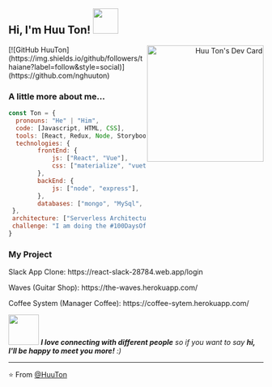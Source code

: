 <h2> Hi, I'm Huu Ton! <img src="https://media.giphy.com/media/mGcNjsfWAjY5AEZNw6/giphy.gif" width="50"></h2>
<a align='right' href="https://app.daily.dev/huuton"><img align='right' src="https://api.daily.dev/devcards/cb7cf704df484929a5cf393afe440f38.png?r=uh7" width="230" alt="Huu Ton's Dev Card"/></a>
[![GitHub HuuTon](https://img.shields.io/github/followers/thaiane?label=follow&style=social)](https://github.com/nghuuton)


###  A little more about me...  


```javascript
const Ton = {
  pronouns: "He" | "Him",
  code: [Javascript, HTML, CSS],
  tools: [React, Redux, Node, Storybook],
  technologies: {
        frontEnd: {
            js: ["React", "Vue"],
            css: ["materialize", "vuetify", "bootstrap", "ant design"]
        },
        backEnd: {
            js: ["node", "express"],
        },
        databases: ["mongo", "MySql", "Postgre"],
 },
 architecture: ["Serverless Architecture", "Progressive web applications", "Single page applications"],
 challenge: "I am doing the #100DaysOfCode challenge focused on react and javascript"
}
```
<h3> My Project </h3>
<p> Slack App Clone: https://react-slack-28784.web.app/login </p>
<p> Waves (Guitar Shop): https://the-waves.herokuapp.com/ </p>
<p> Coffee System (Manager Coffee): https://coffee-sytem.herokuapp.com/ </p>

<img src="https://media.giphy.com/media/LnQjpWaON8nhr21vNW/giphy.gif" width="60"> <em><b>I love connecting with different people</b> so if you want to say <b>hi, I'll be happy to meet you more!</b> :)</em>



---

⭐️ From [@HuuTon](https://github.com/nghuuton)
